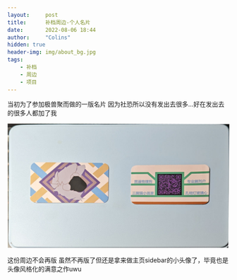 ```yaml
---
layout:     post
title:      补档周边-个人名片
date:       2022-08-06 18:44
author:     "Colins"
hidden: true
header-img: img/about_bg.jpg
tags: 
    - 补档 
    - 周边 
    - 项目 
---
```


当初为了参加极兽聚而做的一版名片
因为社恐所以没有发出去很多...好在发出去的很多人都加了我

![b-card](/img/shrine/bcard_compressed.jpg)

这份周边不会再版
虽然不再版了但还是拿来做主页sidebar的小头像了，毕竟也是头像风格化的满意之作uwu